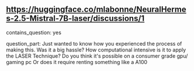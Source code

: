 ## https://huggingface.co/mlabonne/NeuralHermes-2.5-Mistral-7B-laser/discussions/1

contains_question: yes

question_part: Just wanted to know how you experienced the process of making this. Was it a big hassle? How computational intensive is it to apply the LASER Technique? Do you think it's possible on a consumer grade gpu/ gaming pc Or does it require renting something like a A100